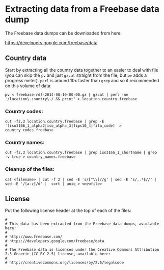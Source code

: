 Extracting data from a Freebase data dump
=========================================

The Freebase data dumps can be downloaded from here:

<https://developers.google.com/freebase/data>


## Country data

Start by extracting all the country data together to an easier to deal with file (you can skip the `pv` and just `gzcat` straight from the file, but `pv` adds a progress meter). `perl` is around 10x faster than `grep` and so it recommended on this volume of data:

    pv < freebase-rdf-2014-08-10-00-00.gz | gzcat | perl -ne '/location\.country\./ && print' > location.country.freebase

### Country codes:

    cut -f2,3 location.country.freebase | grep -E '(iso3166_1_alpha2|iso_alpha_3|fips10_4|fifa_code)' > country_codes.freebase
    
### Country names:

    cut -f2,3 location.country.freebase | grep iso3166_1_shortname | grep -v true > country_names.freebase

### Cleanup of the files:

    cat <filename> | cut -f 2 | sed -E 's/["\\]//g' | sed -E 's/,.*$//' | sed -E '/[a-z]/d' |  sort | uniq > <newfile>


## License

Put the following license header at the top of each of the files:

    #
    # This data has been extracted from the Freebase data dumps, available here:
    # 
    # http://www.freebase.com/
    # https://developers.google.com/freebase/data
    #
    # The Freebase data is licenses under the Creative Commons Attribution 2.5 Generic (CC BY 2.5) license, available here:
    #
    # http://creativecommons.org/licenses/by/2.5/legalcode

